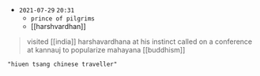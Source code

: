 - `2021-07-29`  `20:31`
	- `prince of pilgrims`
	- [[harshvardhan]]
> visited [[india]]
> harshavardhana at his instinct called on a conference at kannauj to popularize mahayana [[buddhism]]

```query
"hiuen tsang chinese traveller"
```